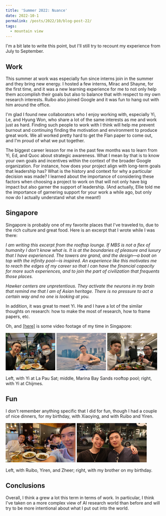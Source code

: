 ```yaml
---
title: 'Summer 2022: Nuance'
date: 2022-10-1
permalink: /posts/2022/10/blog-post-22/
tags:
  - mountain view
---
```


I'm a bit late to write this point, but I'll still try to recount my experience from July to September.

## Work

This summer at work was especially fun since interns join in the summer and they bring new energy. 
I hosted a few interns, Mirac and Shayne, for the first time, and it was a new learning experience for me to not only help them accomplish their goals but also to balance that with respect to my own research interests.
Ruibo also joined Google and it was fun to hang out with him around the office.

I'm glad I found new collaborators who I enjoy working with, especially Yi, Le, and Hyung Won, who share a lot of the same interests as me and work just as hard. 
Finding such people to work with I think will help me prevent burnout and continuing finding the motivation and environment to produce great work.
We all worked pretty hard to get the Flan paper to come out, and I'm proud of what we put together.

The biggest career lesson for me in the past few months was to learn from Yi, Ed, and Quoc about strategic awareness.
What I mean by that is to know your own goals and incentives within the context of the broader Google organization.
For instance, how does your project align with long-term goals that leadership has? What is the history and context for why a particular decision was made?
I learned about the importance of considering these factors when choosing a project to work on that will not only have big impact but also garner the support of leadership.
(And actually, Ellie told me the importance of garnering support for your work a while ago, but only now do I actually understand what she meant!)

## Singapore

Singapore is probably one of my favorite places that I've traveled to, due to the rich culture and great food. Here is an excerpt that I wrote while I was there:

*I am writing this excerpt from the rooftop lounge. 
If MBS is not a flex of humanity I don’t know what is. 
It is at the boundaries of pleasure and luxury that I have experienced. 
The towers are grand, and the design—a boat on top with the infinity pool—is inspired. 
An experience like this motivates me to reach the edges of my career so that I can have the financial capacity for more such experiences, and to join the part of civilization that frequents those places.*

*Hawker centers are unpretentious. 
They activate the neurons in my brain that remind me that I am of Asian heritage. 
There is no pressure to act a certain way and no one is looking at you.*

In addition, it was great to meet Yi. He and I have a lot of the similar thoughts on research: how to make the most of research, how to frame papers, etc.

Oh, and [[here]](https://www.youtube.com/watch?v=_Titdsrt8xs&ab_channel=JasonWei) is some video footage of my time in Singapore: 

<img src='/images/IMG_5977.png' width="32%">
<img src='/images/IMG_6089.png' width="32%">
<img src='/images/IMG_6154.png' width="32%">

Left, with Yi at La Pau Sat; middle, Marina Bay Sands rooftop pool; right, with Yi at Chijmes.

## Fun

I don't remember anything specific that I did for fun, though I had a couple of nice dinners, for my birthday, with Xiaoying, and with Ruibo and Yiren.

<img src='/images/IMG_5834.png' width="45%">
<img src='/images/IMG_3457.png' width="45%">

Left, with Ruibo, Yiren, and Zheer; right, with my brother on my birthday.

## Conclusions

Overall, I think a grew a lot this term in terms of work. 
In particular, I think I've taken on a more complex view of AI research world than before and will try to be more intentional about what I put out into the world.
